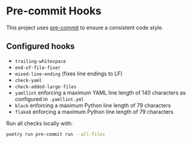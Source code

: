# Pre-commit Hooks

This project uses [pre-commit](https://pre-commit.com/) to ensure a consistent
code style.

## Configured hooks

- `trailing-whitespace`
- `end-of-file-fixer`
- `mixed-line-ending` (fixes line endings to LF)
- `check-yaml`
- `check-added-large-files`
- `yamllint` enforcing a maximum YAML line length of 140 characters as configured in `.yamllint.yml`
- `black` enforcing a maximum Python line length of 79 characters
- `flake8` enforcing a maximum Python line length of 79 characters

Run all checks locally with:

```bash
poetry run pre-commit run --all-files
```
